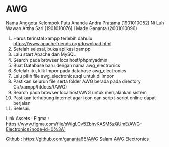 # AWG
Nama Anggota Kelompok
Putu Ananda Andra Pratama (1901010052)
Ni Luh Wawan Artha Sari   (1901010076)
I Made Gananta            (2001010096)


1. Harus terinstal xampp terlebih dahulu
  https://www.apachefriends.org/download.html
3. Setelah selesai, buka aplikasi xampp
4. Lalu start Apache dan MySQL
5. Search pada browser localhost/phpmyadmin
6. Buat Database baru dengan nama awg_electronics
7. Setelah itu, klik Impor pada database awg_electronics
8. Lalu pilih file awg_electronics.sql untuk di impor
9. Pastikan seluruh file serta folder AWG berada pada directory C://xampp/htdocs/(AWG)
10. Search pada browser localhost/AWG untuk menjalankan sistem
11. Pastikan terhubung internet agar icon dan script-script online dapat berjalan
12. Selesai.

Link Assets :
Figma :
https://www.figma.com/file/sWigLCv5ZbhvKASM5zQUmE/AWG-Electronics?node-id=0%3A1

Github :
https://github.com/gananta65/AWG
Salam
AWG Electronics
